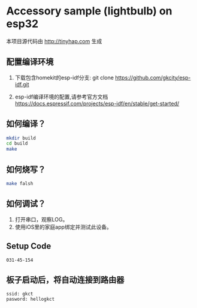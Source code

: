 # Accessory sample (lightbulb) on esp32

本项目源代码由 http://tinyhap.com 生成

## 配置编译环境
1. 下载包含homekit的esp-idf分支:
git clone https://github.com/gkcity/esp-idf.git

2. esp-idf编译环境的配置,请参考官方文档
https://docs.espressif.com/projects/esp-idf/en/stable/get-started/

## 如何编译？
```bash
mkdir build
cd build
make
```

## 如何烧写？ 
```bash
make falsh
```

## 如何调试？
1. 打开串口，观察LOG。
2. 使用iOS里的家庭app绑定并测试此设备。

## Setup Code
```
031-45-154
```

## 板子启动后，将自动连接到路由器
```
ssid: gkct
pasword: hellogkct
```

